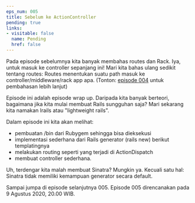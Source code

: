 ```yaml
---
eps_num: 005
title: Sebelum ke ActionController
pending: true
links:
- visitable: false
  name: Pending
  href: false
---
```


Pada episode sebelumnya kita
banyak membahas routes dan Rack. Iya, untuk masuk ke controller
sepanjang ini! Mari kita bahas ulang sedikit tentang routes:
Routes menentukan suatu path masuk ke controller/middleware/rack
app apa. (Tonton: [episode 004](004.md) untuk pembahasan lebih lanjut)

Episode ini adalah episode wrap up. Daripada kita banyak berteori,
bagaimana jika kita mulai membuat Rails sungguhan saja? Mari sekarang
kita namakan lrails atau "lightweight rails".

Dalam episode ini kita akan melihat:

- pembuatan /bin dari Rubygem sehingga bisa dieksekusi
- implementasi sederhana dari Rails generator (rails new) berikut
  templatingnya
- melakukan routing seperti yang terjadi di ActionDispatch
- membuat controller sederhana.

Uh, terdengar kita malah membuat Sinatra? Mungkin ya.
Kecuali satu hal: Sinatra tidak memiliki kemampuan generator
secara default.

Sampai jumpa di episode selanjutnya 005. Episode 005
direncanakan pada 9 Agustus 2020, 20.00 WIB.
